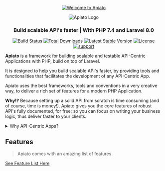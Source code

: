 <p align="center">
	<a href="http://apiato.io">
		<img alt="Welcome to Apiato"
			 src="https://readme-typing-svg.herokuapp.com/?lines=Welcome+to+Apiato&center=true&width=550&height=70">
	</a>
</p>

<p align="center">
   <img src="https://github.com/apiato/documentation/blob/master/images/apiato.jpg" alt="Apiato Logo"/>
</p>

<h3 align="center">Build scalable API's faster | With PHP 7.4 and Laravel 8.0</h3>

<p align="center">
<a href="https://travis-ci.org/apiato/apiato"><img src="https://travis-ci.org/apiato/apiato.svg" alt="Build Status"></a>
<a href="https://packagist.org/packages/apiato/apiato"><img src="https://img.shields.io/packagist/dt/apiato/apiato" alt="Total Downloads"></a>
<a href="https://packagist.org/packages/apiato/apiato"><img src="https://img.shields.io/packagist/v/apiato/apiato" alt="Latest Stable Version"></a>
<a href="https://github.com/apiato/apiato"><img src="https://img.shields.io/github/license/apiato/apiato" alt="License"></a>
<a href="https://discord.gg/ryPcV4KM5k"><img src="https://img.shields.io/discord/800815227839053834?label=discord" alt="support"></a>
</p>

<a name="Introduction"></a>

**Apiato** is a framework for building scalable and testable API-Centric Applications with PHP, build on top of Laravel.

It is designed to help you build scalable API's faster, by providing tools and functionalities that facilitates the development of any API-Centric App.

Apiato uses the best frameworks, tools and conventions in a very creative way, to deliver a rich set of features for a modern PHP Application.

**Why!?** Because setting up a solid API from scratch is time consuming (and of course, time is money!).
Apiato gives you the core features of robust API's fully documented, for free; so you can focus on writing your business logic, thus deliver faster to your clients.

<details>
    <summary>Why API-Centric Apps?</summary>

    Today we’re living in a digital era, where almost everything is connected to the Internet.
    
    Building cross-devices applications is becoming a must. And to do it, you need APIs (Application Programing Interfaces).
    
    Web developers are used to serve HTML pages directly from the Backend. However, this traditional method has many disadvantages nowadays.
    
    API's can serve anything and everything (Mobile Apps, Web Apps, Smart TVs, Smart Watches,...).
    As well as, it can be exposed to the world allowing developers to interact with your Application and help growing your business.
    
    API-Centric Apps allows Frontend (Web + Mobile) and Backend developers to work on their codes in parallel. 
    After the Frontend Apps are ready they get attached to the Backend (API-Centric) code to start functioning. 
    This leads to zero decoupling between the Frontend and the Backend code and also removes the dependencies. 
    The API documentation acts as the contract between both sides during the development life cycle of all the Apps.

</details>

<a name="Features"></a>
## Features

> Apiato comes with an amazing list of features.

[See Feature List Here](http://apiato.io/)

<a name="Documentation"></a>